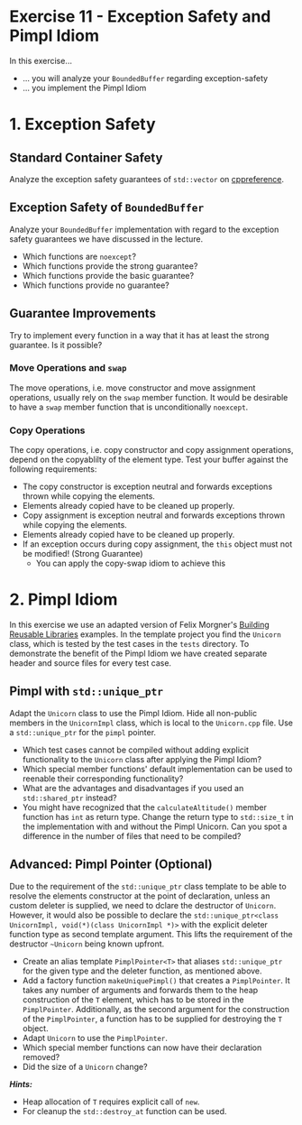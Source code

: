 # Exercise 11 - Exception Safety and Pimpl Idiom

In this exercise...

* ... you will analyze your `BoundedBuffer` regarding exception-safety
* ... you implement the Pimpl Idiom


# 1. Exception Safety

## Standard Container Safety

Analyze the exception safety guarantees of `std::vector` on [cppreference](https://en.cppreference.com/w/cpp/container/vector).

## Exception Safety of `BoundedBuffer`

Analyze your `BoundedBuffer` implementation with regard to the exception safety guarantees we have discussed in the lecture.

* Which functions are `noexcept`?
* Which functions provide the strong guarantee?
* Which functions provide the basic guarantee?
* Which functions provide no guarantee?

## Guarantee Improvements

Try to implement every function in a way that it has at least the strong guarantee. Is it possible?

### Move Operations and `swap`

The move operations, i.e. move constructor and move assignment operations, usually rely on the `swap` member function. It would be desirable to have a `swap` member function that is unconditionally `noexcept`.

### Copy Operations

The copy operations, i.e. copy constructor and copy assignment operations, depend on the copyablilty of the element type. Test your buffer against the following requirements:
* The copy constructor is exception neutral and forwards exceptions thrown while copying the elements.
* Elements already copied have to be cleaned up properly.
* Copy assignment is exception neutral and forwards exceptions thrown while copying the elements.
* Elements already copied have to be cleaned up properly.
* If an exception occurs during copy assignment, the `this` object must not be modified! (Strong Guarantee)
  * You can apply the copy-swap idiom to achieve this

# 2. Pimpl Idiom

In this exercise we use an adapted version of Felix Morgner's [Building Reusable Libraries](https://github.com/fmorgner/building-reusable-libraries/) examples. In the template project you find the `Unicorn` class, which is tested by the test cases in the `tests` directory. To demonstrate the benefit of the Pimpl Idiom we have created separate header and source files for every test case.

## Pimpl with `std::unique_ptr`
Adapt the `Unicorn` class to use the Pimpl Idiom. Hide all non-public members in the `UnicornImpl` class, which is local to the `Unicorn.cpp` file. Use a `std::unique_ptr` for the `pimpl` pointer.

* Which test cases cannot be compiled without adding explicit functionality to the `Unicorn` class after applying the Pimpl Idiom?
* Which special member functions' default implementation can be used to reenable their corresponding functionality?
* What are the advantages and disadvantages if you used an `std::shared_ptr` instead?
* You might have recognized that the `calculateAltitude()` member function has `int` as return type. Change the return type to `std::size_t` in the implementation with and without the Pimpl Unicorn. Can you spot a difference in the number of files that need to be compiled?


## Advanced: Pimpl Pointer (Optional)
Due to the requirement of the `std::unique_ptr` class template to be able to resolve the elements constructor at the point of declaration, unless an custom deleter is supplied, we need to dclare the destructor of `Unicorn`. However, it would also be possible to declare the `std::unique_ptr<class UnicornImpl, void(*)(class UnicornImpl *)>` with the explicit deleter function type as second template argument. This lifts the requirement of the destructor `~Unicorn` being known upfront.

* Create an alias template `PimplPointer<T>` that aliases `std::unique_ptr` for the given type and the deleter function, as mentioned above.
* Add a factory function `makeUniquePimpl()` that creates a `PimplPointer`. It takes any number of arguments and forwards them to the heap construction of the `T` element, which has to be stored in the `PimplPointer`. Additionally, as the second argument for the construction of the `PimplPointer`, a function has to be supplied for destroying the `T` object.
* Adapt `Unicorn` to use the `PimplPointer`.
* Which special member functions can now have their declaration removed?
* Did the size of a `Unicorn` change?


***Hints:***

* Heap allocation of `T` requires explicit call of `new`.
* For cleanup the `std::destroy_at` function can be used.

